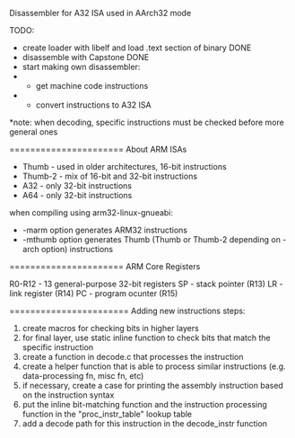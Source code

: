 Disassembler for A32 ISA used in AArch32 mode

TODO:
- create loader with libelf and load .text section of binary  DONE
- disassemble with Capstone   DONE
- start making own disassembler:
- - get machine code instructions
- - convert instructions to A32 ISA

*note: when decoding, specific instructions must be checked before more general ones

======================
About ARM ISAs

- Thumb - used in older architectures, 16-bit instructions
- Thumb-2 - mix of 16-bit and 32-bit instructions
- A32 - only 32-bit instructions
- A64 - only 32-bit instructions

when compiling using arm32-linux-gnueabi:
- -marm option generates ARM32 instructions
- -mthumb option generates Thumb (Thumb or Thumb-2 depending on -arch option) instructions

======================
ARM Core Registers

R0-R12 - 13 general-purpose 32-bit registers
SP - stack pointer (R13)
LR - link register (R14)
PC - program ocunter (R15)

=======================
Adding new instructions steps:
1. create macros for checking bits in higher layers
2. for final layer, use static inline function to check bits that match the specific instruction
3. create a function in decode.c that processes the instruction
4. create a helper function that is able to process similar instructions (e.g. data-processing fn, misc fn, etc)
5. if necessary, create a case for printing the assembly instruction based on the instruction syntax
6. put the inline bit-matching function and the instruction processing function in the "proc_instr_table" lookup table
7. add a decode path for this instruction in the decode_instr function

